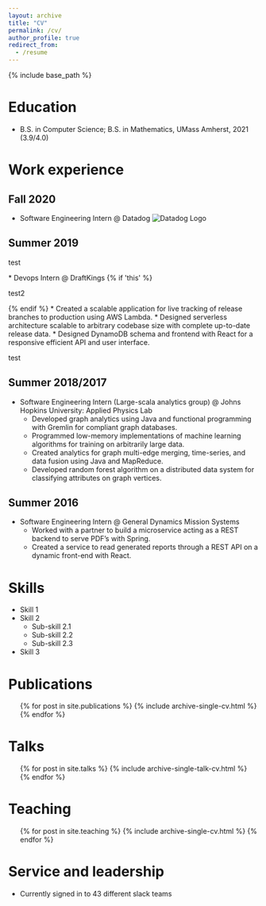 ```yaml
---
layout: archive
title: "CV"
permalink: /cv/
author_profile: true
redirect_from:
  - /resume
---
```


{% include base_path %}

<link rel="stylesheet" href="https://samgrosen.github.io/assets/css/cv.css">

Education
======
* B.S. in Computer Science; B.S. in Mathematics, UMass Amherst, 2021 (3.9/4.0)

Work experience
======

Fall 2020
------
* Software Engineering Intern @ Datadog ![Datadog Logo](https://imgix.datadoghq.com/img/about/presskit/logo-v/logo_vertical_purple.png)

Summer 2019
------
<p id="test"> test </p>
* Devops Intern @ DraftKings {% if 'this' %} <p id="test"> test2 </p> {% endif %}
  * Created a scalable application for live tracking of release branches to production using AWS Lambda.
  * Designed serverless architecture scalable to arbitrary codebase size with complete up-to-date release data.
  * Designed DynamoDB schema and frontend with React for a responsive efficient API and user interface.
<p id="test"> test </p>


Summer 2018/2017
------
* Software Engineering Intern (Large-scala analytics group) @ Johns Hopkins University: Applied Physics Lab
  * Developed graph analytics using Java and functional programming with Gremlin for compliant graph databases.
  * Programmed low-memory implementations of machine learning algorithms for training on arbitrarily large data.
  * Created analytics for graph multi-edge merging, time-series, and data fusion using Java and MapReduce.
  * Developed random forest algorithm on a distributed data system for classifying attributes on graph vertices.
  
Summer 2016
------
* Software Engineering Intern @ General Dynamics Mission Systems
  * Worked with a partner to build a microservice acting as a REST backend to serve PDF’s with Spring.
  * Created a service to read generated reports through a REST API on a dynamic front-end with React.

Skills
======
* Skill 1
* Skill 2
  * Sub-skill 2.1
  * Sub-skill 2.2
  * Sub-skill 2.3
* Skill 3

Publications
======
  <ul>{% for post in site.publications %}
    {% include archive-single-cv.html %}
  {% endfor %}</ul>
  
Talks
======
  <ul>{% for post in site.talks %}
    {% include archive-single-talk-cv.html %}
  {% endfor %}</ul>
  
Teaching
======
  <ul>{% for post in site.teaching %}
    {% include archive-single-cv.html %}
  {% endfor %}</ul>
  
Service and leadership
======
* Currently signed in to 43 different slack teams
